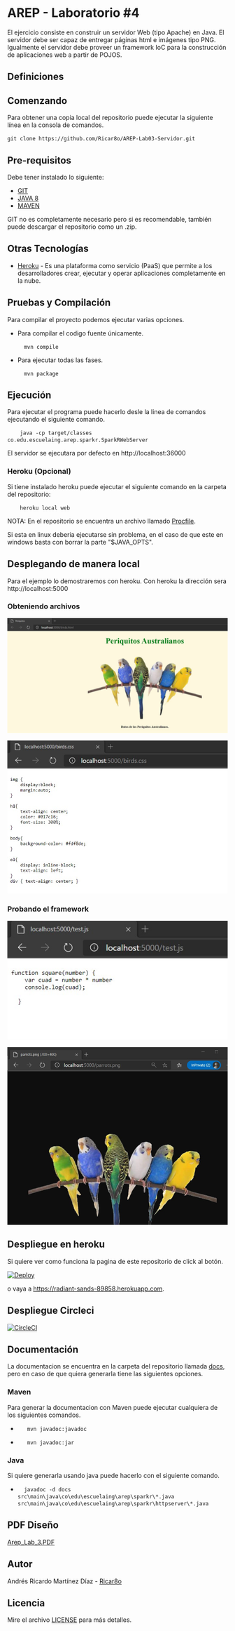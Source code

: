 # AREP - Laboratorio #4
El ejercicio consiste en construir un servidor Web (tipo Apache) en Java. El servidor debe ser capaz de entregar páginas html e imágenes tipo PNG. Igualmente el servidor debe proveer un framework IoC para la construcción de aplicaciones web a partir de POJOS. 


## Definiciones



## Comenzando 
Para obtener una copia local del repositorio puede ejecutar la siguiente línea en la consola de comandos.
    
    git clone https://github.com/Ricar8o/AREP-Lab03-Servidor.git

## Pre-requisitos

Debe tener instalado lo siguiente:

* [GIT](https://git-scm.com/book/es/v2/Inicio---Sobre-el-Control-de-Versiones-Instalación-de-Git)
* [JAVA 8](https://www.java.com/es/download/)
* [MAVEN](https://maven.apache.org)

GIT no es completamente necesario pero si es recomendable, también puede descargar el repositorio como un .zip.

## Otras Tecnologías
* [Heroku](www.heroku.com) - Es una plataforma como servicio (PaaS) que permite a los desarrolladores crear, ejecutar y operar aplicaciones completamente en la nube.

## Pruebas y Compilación

Para compilar el proyecto podemos ejecutar varias opciones. 

* Para compilar el codigo fuente únicamente.

        mvn compile

* Para ejecutar todas las fases.

        mvn package

## Ejecución
Para ejecutar el programa puede hacerlo desle la linea de comandos ejecutando el siguiente comando.

        java -cp target/classes co.edu.escuelaing.arep.sparkr.SparkRWebServer

El servidor se ejecutara por defecto en http://localhost:36000

### Heroku (Opcional)
Si tiene instalado heroku puede ejecutar el siguiente comando en la carpeta del repositorio:

        heroku local web

NOTA: 
En el repositorio se encuentra un archivo llamado [Procfile](/Procfile).

Si esta en linux deberia ejecutarse sin problema, en el caso de que este en windows basta con borrar la parte "$JAVA_OPTS".
 

 
## Desplegando de manera local

Para el ejemplo lo demostraremos con heroku.
Con heroku la dirección sera http://localhost:5000


### Obteniendo archivos
![Prueba1](img/prueba1.jpg)

![Prueba2](img/prueba2.jpg)

### Probando el framework

![Prueba3](img/prueba3.jpg)

![Prueba4](img/prueba4.jpg)



## Despliegue en heroku 
Si quiere ver como funciona la pagina de este repositorio de click al botón.

[![Deploy](https://www.herokucdn.com/deploy/button.svg)](https://radiant-sands-89858.herokuapp.com)

o vaya a https://radiant-sands-89858.herokuapp.com.


## Despliegue Circleci
[![CircleCI](https://circleci.com/gh/Ricar8o/AREP-Lab03-Servidor.svg?style=svg)](https://app.circleci.com/pipelines/github/Ricar8o/Ricar8o/AREP-Lab03-Servidor)

## Documentación

La documentacion se encuentra en la carpeta del repositorio llamada [docs](docs), pero en caso de que quiera generarla tiene las siguientes opciones.

### Maven
Para generar la documentacion con Maven puede ejecutar cualquiera de los siguientes comandos.

*        mvn javadoc:javadoc
*        mvn javadoc:jar


### Java
Si quiere generarla usando java puede hacerlo con el siguiente comando.

*       javadoc -d docs src\main\java\co\edu\escuelaing\arep\sparkr\*.java src\main\java\co\edu\escuelaing\arep\sparkr\httpserver\*.java

## PDF Diseño

[Arep_Lab_3.PDF](Arep_Lab_3.pdf)



## Autor 

Andrés Ricardo Martínez Díaz - [Ricar8o](https://github.com/Ricar8o)

## Licencia
Mire el archivo [LICENSE](LICENSE) para más detalles.
